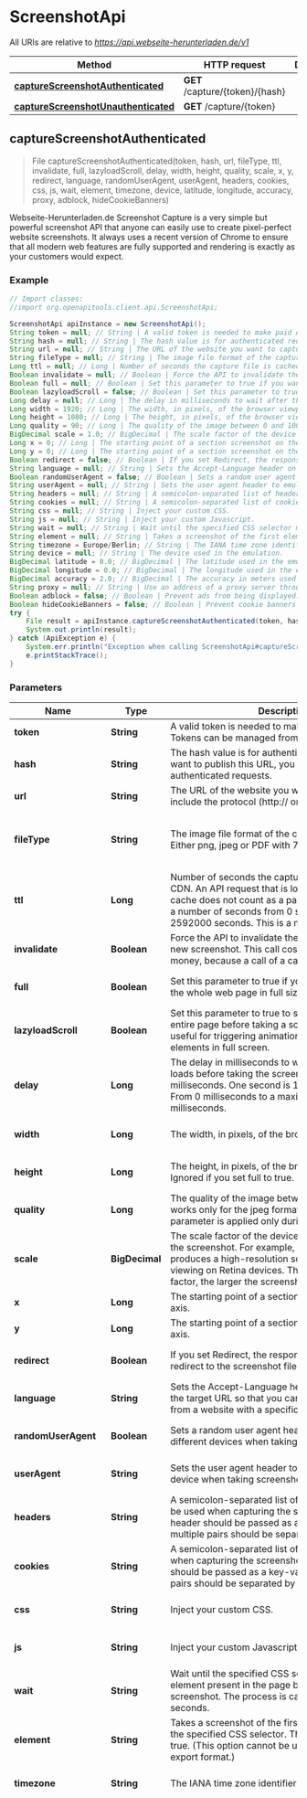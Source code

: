 # ScreenshotApi

All URIs are relative to *https://api.webseite-herunterladen.de/v1*

Method | HTTP request | Description
------------- | ------------- | -------------
[**captureScreenshotAuthenticated**](ScreenshotApi.md#captureScreenshotAuthenticated) | **GET** /capture/{token}/{hash} | 
[**captureScreenshotUnauthenticated**](ScreenshotApi.md#captureScreenshotUnauthenticated) | **GET** /capture/{token} | 



## captureScreenshotAuthenticated

> File captureScreenshotAuthenticated(token, hash, url, fileType, ttl, invalidate, full, lazyloadScroll, delay, width, height, quality, scale, x, y, redirect, language, randomUserAgent, userAgent, headers, cookies, css, js, wait, element, timezone, device, latitude, longitude, accuracy, proxy, adblock, hideCookieBanners)



Webseite-Herunterladen.de Screenshot Capture is a very simple but powerful screenshot API that anyone can easily use to create pixel-perfect website screenshots. It always uses a recent version of Chrome to ensure that all modern web features are fully supported and rendering is exactly as your customers would expect.

### Example

```java
// Import classes:
//import org.openapitools.client.api.ScreenshotApi;

ScreenshotApi apiInstance = new ScreenshotApi();
String token = null; // String | A valid token is needed to make paid API calls. Tokens can be managed from your account.
String hash = null; // String | The hash value is for authenticated requests. If you want to publish this URL, you should use the authenticated requests.
String url = null; // String | The URL of the website you want to capture. Please include the protocol (http:// or https://).
String fileType = null; // String | The image file format of the captured screenshot. Either png, jpeg or PDF with 72 dpi.
Long ttl = null; // Long | Number of seconds the capture file is cached by our CDN. An API request that is loaded through the cache does not count as a paid request. You can set a number of seconds from 0 seconds up to 2592000 seconds. This is a maximum of 30 days.
Boolean invalidate = null; // Boolean | Force the API to invalidate the cache and capture a new screenshot. This call costs you additional money, because a call of a cache hit is not charged.
Boolean full = null; // Boolean | Set this parameter to true if you want to screenshot the whole web page in full size.
Boolean lazyloadScroll = false; // Boolean | Set this parameter to true to scroll down through the entire page before taking a screenshot. This is useful for triggering animations or lazy load elements in full screen.
Long delay = null; // Long | The delay in milliseconds to wait after the page loads before taking the screenshot. This is in milliseconds. One second is 1000 milliseconds. From 0 milliseconds to a maximum of 10,000 milliseconds.
Long width = 1920; // Long | The width, in pixels, of the browser viewport to use.
Long height = 1080; // Long | The height, in pixels, of the browser viewport to use. Ignored if you set full to true.
Long quality = 90; // Long | The quality of the image between 0 and 100. This works only for the jpeg format, for PNG images the parameter is applied only during compression.
BigDecimal scale = 1.0; // BigDecimal | The scale factor of the device to use when taking the screenshot. For example, a scale factor of 2 produces a high-resolution screenshot suitable for viewing on Retina devices. The larger the scale factor, the larger the screenshot produced.
Long x = 0; // Long | The starting point of a section screenshot on the X axis.
Long y = 0; // Long | The starting point of a section screenshot on the Y axis.
Boolean redirect = false; // Boolean | If you set Redirect, the response will be a 302 redirect to the screenshot file in our CDN.
String language = null; // String | Sets the Accept-Language header on requests to the target URL so that you can take screenshots from a website with a specific language.
Boolean randomUserAgent = false; // Boolean | Sets a random user agent header to emulate a different devices when taking screenshots.
String userAgent = null; // String | Sets the user agent header to emulate a specific device when taking screenshots.
String headers = null; // String | A semicolon-separated list of header parameters to be used when capturing the screenshot. Each header should be passed as a key-value pair and multiple pairs should be separated by a semicolon.
String cookies = null; // String | A semicolon-separated list of cookies to be used when capturing the screenshot. Each cookies should be passed as a key-value pair and multiple pairs should be separated by a semicolon.
String css = null; // String | Inject your custom CSS.
String js = null; // String | Inject your custom Javascript.
String wait = null; // String | Wait until the specified CSS selector matches an element present in the page before taking a screenshot. The process is canceled after 60 seconds.
String element = null; // String | Takes a screenshot of the first element matched by the specified CSS selector. This is ignored if full is true. (This option cannot be used with the PDF export format.)
String timezone = Europe/Berlin; // String | The IANA time zone identifier used for this capture.
String device = null; // String | The device used in the emulation.
BigDecimal latitude = 0.0; // BigDecimal | The latitude used in the emulation of the geo-location.
BigDecimal longitude = 0.0; // BigDecimal | The longitude used in the emulation of the geo-location.
BigDecimal accuracy = 2.0; // BigDecimal | The accuracy in meters used in the emulation of the geo-location.
String proxy = null; // String | Use an address of a proxy server through which the screenshot should be taken. The proxy address should be formatted as http://username:password@proxyserver.com:31280
Boolean adblock = false; // Boolean | Prevent ads from being displayed. Block requests from popular ad networks and hide frequent ads.
Boolean hideCookieBanners = false; // Boolean | Prevent cookie banners and pop-ups from being displayed. The best possible result is tried.
try {
    File result = apiInstance.captureScreenshotAuthenticated(token, hash, url, fileType, ttl, invalidate, full, lazyloadScroll, delay, width, height, quality, scale, x, y, redirect, language, randomUserAgent, userAgent, headers, cookies, css, js, wait, element, timezone, device, latitude, longitude, accuracy, proxy, adblock, hideCookieBanners);
    System.out.println(result);
} catch (ApiException e) {
    System.err.println("Exception when calling ScreenshotApi#captureScreenshotAuthenticated");
    e.printStackTrace();
}
```

### Parameters


Name | Type | Description  | Notes
------------- | ------------- | ------------- | -------------
 **token** | **String**| A valid token is needed to make paid API calls. Tokens can be managed from your account. | [default to null]
 **hash** | **String**| The hash value is for authenticated requests. If you want to publish this URL, you should use the authenticated requests. | [default to null]
 **url** | **String**| The URL of the website you want to capture. Please include the protocol (http:// or https://). | [default to null]
 **fileType** | **String**| The image file format of the captured screenshot. Either png, jpeg or PDF with 72 dpi. | [optional] [default to null] [enum: png, pdf, jpeg]
 **ttl** | **Long**| Number of seconds the capture file is cached by our CDN. An API request that is loaded through the cache does not count as a paid request. You can set a number of seconds from 0 seconds up to 2592000 seconds. This is a maximum of 30 days. | [optional] [default to null]
 **invalidate** | **Boolean**| Force the API to invalidate the cache and capture a new screenshot. This call costs you additional money, because a call of a cache hit is not charged. | [optional] [default to null]
 **full** | **Boolean**| Set this parameter to true if you want to screenshot the whole web page in full size. | [optional] [default to null]
 **lazyloadScroll** | **Boolean**| Set this parameter to true to scroll down through the entire page before taking a screenshot. This is useful for triggering animations or lazy load elements in full screen. | [optional] [default to false]
 **delay** | **Long**| The delay in milliseconds to wait after the page loads before taking the screenshot. This is in milliseconds. One second is 1000 milliseconds. From 0 milliseconds to a maximum of 10,000 milliseconds. | [optional] [default to null]
 **width** | **Long**| The width, in pixels, of the browser viewport to use. | [optional] [default to 1920]
 **height** | **Long**| The height, in pixels, of the browser viewport to use. Ignored if you set full to true. | [optional] [default to 1080]
 **quality** | **Long**| The quality of the image between 0 and 100. This works only for the jpeg format, for PNG images the parameter is applied only during compression. | [optional] [default to 90]
 **scale** | **BigDecimal**| The scale factor of the device to use when taking the screenshot. For example, a scale factor of 2 produces a high-resolution screenshot suitable for viewing on Retina devices. The larger the scale factor, the larger the screenshot produced. | [optional] [default to 1.0]
 **x** | **Long**| The starting point of a section screenshot on the X axis. | [optional] [default to 0]
 **y** | **Long**| The starting point of a section screenshot on the Y axis. | [optional] [default to 0]
 **redirect** | **Boolean**| If you set Redirect, the response will be a 302 redirect to the screenshot file in our CDN. | [optional] [default to false]
 **language** | **String**| Sets the Accept-Language header on requests to the target URL so that you can take screenshots from a website with a specific language. | [optional] [default to null]
 **randomUserAgent** | **Boolean**| Sets a random user agent header to emulate a different devices when taking screenshots. | [optional] [default to false]
 **userAgent** | **String**| Sets the user agent header to emulate a specific device when taking screenshots. | [optional] [default to null]
 **headers** | **String**| A semicolon-separated list of header parameters to be used when capturing the screenshot. Each header should be passed as a key-value pair and multiple pairs should be separated by a semicolon. | [optional] [default to null]
 **cookies** | **String**| A semicolon-separated list of cookies to be used when capturing the screenshot. Each cookies should be passed as a key-value pair and multiple pairs should be separated by a semicolon. | [optional] [default to null]
 **css** | **String**| Inject your custom CSS. | [optional] [default to null]
 **js** | **String**| Inject your custom Javascript. | [optional] [default to null]
 **wait** | **String**| Wait until the specified CSS selector matches an element present in the page before taking a screenshot. The process is canceled after 60 seconds. | [optional] [default to null]
 **element** | **String**| Takes a screenshot of the first element matched by the specified CSS selector. This is ignored if full is true. (This option cannot be used with the PDF export format.) | [optional] [default to null]
 **timezone** | **String**| The IANA time zone identifier used for this capture. | [optional] [default to Europe/Berlin]
 **device** | **String**| The device used in the emulation. | [optional] [default to null] [enum: Blackberry PlayBook, Blackberry PlayBook landscape, BlackBerry Z30, BlackBerry Z30 landscape, Galaxy Note 3, Galaxy Note 3 landscape, Galaxy Note II, Galaxy Note II landscape, Galaxy S III, Galaxy S III landscape, Galaxy S5, Galaxy S5 landscape, iPad, iPad landscape, iPad Mini, iPad Mini landscape, iPad Pro, iPad Pro landscape, iPhone 4, iPhone 4 landscape, iPhone 5, iPhone 5 landscape, iPhone 6, iPhone 6 landscape, iPhone 6 Plus, iPhone 6 Plus landscape, iPhone 7, iPhone 7 landscape, iPhone 7 Plus, iPhone 7 Plus landscape, iPhone 8, iPhone 8 landscape, iPhone 8 Plus, iPhone 8 Plus landscape, iPhone SE, iPhone SE landscape, iPhone X, iPhone X landscape, iPhone XR, iPhone XR landscape, iPhone 11, iPhone 11 landscape, iPhone 11 Pro, iPhone 11 Pro landscape, iPhone 11 Pro Max, iPhone 11 Pro Max landscape, JioPhone 2, JioPhone 2 landscape, Kindle Fire HDX, Kindle Fire HDX landscape, LG Optimus L70, LG Optimus L70 landscape, Microsoft Lumia 550, Microsoft Lumia 950, Microsoft Lumia 950 landscape, Nexus 10, Nexus 10 landscape, Nexus 4, Nexus 4 landscape, Nexus 5, Nexus 5 landscape, Nexus 5X, Nexus 5X landscape, Nexus 6, Nexus 6 landscape, Nexus 6P, Nexus 6P landscape, Nexus 7, Nexus 7 landscape, Nokia Lumia 520, Nokia Lumia 520 landscape, Nokia N9, Nokia N9 landscape, Pixel 2, Pixel 2 landscape, Pixel 2 XL, Pixel 2 XL landscape]
 **latitude** | **BigDecimal**| The latitude used in the emulation of the geo-location. | [optional] [default to 0.0]
 **longitude** | **BigDecimal**| The longitude used in the emulation of the geo-location. | [optional] [default to 0.0]
 **accuracy** | **BigDecimal**| The accuracy in meters used in the emulation of the geo-location. | [optional] [default to 2.0]
 **proxy** | **String**| Use an address of a proxy server through which the screenshot should be taken. The proxy address should be formatted as http://username:password@proxyserver.com:31280 | [optional] [default to null]
 **adblock** | **Boolean**| Prevent ads from being displayed. Block requests from popular ad networks and hide frequent ads. | [optional] [default to false]
 **hideCookieBanners** | **Boolean**| Prevent cookie banners and pop-ups from being displayed. The best possible result is tried. | [optional] [default to false]

### Return type

[**File**](File.md)

### Authorization

No authorization required

### HTTP request headers

- **Content-Type**: Not defined
- **Accept**: application/json, application/pdf, image/jpeg, image/png


## captureScreenshotUnauthenticated

> File captureScreenshotUnauthenticated(token, url, fileType, ttl, invalidate, full, lazyloadScroll, delay, width, height, quality, scale, x, y, redirect, language, randomUserAgent, userAgent, headers, cookies, css, js, wait, element, timezone, device, latitude, longitude, accuracy, proxy, adblock, hideCookieBanners)



Webseite-Herunterladen.de Screenshot Capture is a very simple but powerful screenshot API that anyone can easily use to create pixel-perfect website screenshots. It always uses a recent version of Chrome to ensure that all modern web features are fully supported and rendering is exactly as your customers would expect.

### Example

```java
// Import classes:
//import org.openapitools.client.api.ScreenshotApi;

ScreenshotApi apiInstance = new ScreenshotApi();
String token = null; // String | A valid token is needed to make paid API calls. Tokens can be managed from your account.
String url = null; // String | The URL of the website you want to capture. Please include the protocol (http:// or https://).
String fileType = null; // String | The image file format of the captured screenshot. Either png, jpeg or PDF with 72 dpi.
Long ttl = null; // Long | Number of seconds the capture file is cached by our CDN. An API request that is loaded through the cache does not count as a paid request. You can set a number of seconds from 0 seconds up to 2592000 seconds. This is a maximum of 30 days.
Boolean invalidate = null; // Boolean | Force the API to invalidate the cache and capture a new screenshot. This call costs you additional money, because a call of a cache hit is not charged.
Boolean full = null; // Boolean | Set this parameter to true if you want to screenshot the whole web page in full size.
Boolean lazyloadScroll = false; // Boolean | Set this parameter to true to scroll down through the entire page before taking a screenshot. This is useful for triggering animations or lazy load elements in full screen.
Long delay = null; // Long | The delay in milliseconds to wait after the page loads before taking the screenshot. This is in milliseconds. One second is 1000 milliseconds. From 0 milliseconds to a maximum of 10,000 milliseconds.
Long width = 1920; // Long | The width, in pixels, of the browser viewport to use.
Long height = 1080; // Long | The height, in pixels, of the browser viewport to use. Ignored if you set full to true.
Long quality = 90; // Long | The quality of the image between 0 and 100. This works only for the jpeg format, for PNG images the parameter is applied only during compression.
BigDecimal scale = 1.0; // BigDecimal | The scale factor of the device to use when taking the screenshot. For example, a scale factor of 2 produces a high-resolution screenshot suitable for viewing on Retina devices. The larger the scale factor, the larger the screenshot produced.
Long x = 0; // Long | The starting point of a section screenshot on the X axis.
Long y = 0; // Long | The starting point of a section screenshot on the Y axis.
Boolean redirect = false; // Boolean | If you set Redirect, the response will be a 302 redirect to the screenshot file in our CDN.
String language = null; // String | Sets the Accept-Language header on requests to the target URL so that you can take screenshots from a website with a specific language.
Boolean randomUserAgent = false; // Boolean | Sets a random user agent header to emulate a different devices when taking screenshots.
String userAgent = null; // String | Sets the user agent header to emulate a specific device when taking screenshots.
String headers = null; // String | A semicolon-separated list of header parameters to be used when capturing the screenshot. Each header should be passed as a key-value pair and multiple pairs should be separated by a semicolon.
String cookies = null; // String | A semicolon-separated list of cookies to be used when capturing the screenshot. Each cookies should be passed as a key-value pair and multiple pairs should be separated by a semicolon.
String css = null; // String | Inject your custom CSS.
String js = null; // String | Inject your custom Javascript.
String wait = null; // String | Wait until the specified CSS selector matches an element present in the page before taking a screenshot. The process is canceled after 60 seconds.
String element = null; // String | Takes a screenshot of the first element matched by the specified CSS selector. This is ignored if full is true. (This option cannot be used with the PDF export format.)
String timezone = Europe/Berlin; // String | The IANA time zone identifier used for this capture.
String device = null; // String | The device used in the emulation.
BigDecimal latitude = 0.0; // BigDecimal | The latitude used in the emulation of the geo-location.
BigDecimal longitude = 0.0; // BigDecimal | The longitude used in the emulation of the geo-location.
BigDecimal accuracy = 2.0; // BigDecimal | The accuracy in meters used in the emulation of the geo-location.
String proxy = null; // String | Use an address of a proxy server through which the screenshot should be taken. The proxy address should be formatted as http://username:password@proxyserver.com:31280
Boolean adblock = false; // Boolean | Prevent ads from being displayed. Block requests from popular ad networks and hide frequent ads.
Boolean hideCookieBanners = false; // Boolean | Prevent cookie banners and pop-ups from being displayed. The best possible result is tried.
try {
    File result = apiInstance.captureScreenshotUnauthenticated(token, url, fileType, ttl, invalidate, full, lazyloadScroll, delay, width, height, quality, scale, x, y, redirect, language, randomUserAgent, userAgent, headers, cookies, css, js, wait, element, timezone, device, latitude, longitude, accuracy, proxy, adblock, hideCookieBanners);
    System.out.println(result);
} catch (ApiException e) {
    System.err.println("Exception when calling ScreenshotApi#captureScreenshotUnauthenticated");
    e.printStackTrace();
}
```

### Parameters


Name | Type | Description  | Notes
------------- | ------------- | ------------- | -------------
 **token** | **String**| A valid token is needed to make paid API calls. Tokens can be managed from your account. | [default to null]
 **url** | **String**| The URL of the website you want to capture. Please include the protocol (http:// or https://). | [default to null]
 **fileType** | **String**| The image file format of the captured screenshot. Either png, jpeg or PDF with 72 dpi. | [optional] [default to null] [enum: png, pdf, jpeg]
 **ttl** | **Long**| Number of seconds the capture file is cached by our CDN. An API request that is loaded through the cache does not count as a paid request. You can set a number of seconds from 0 seconds up to 2592000 seconds. This is a maximum of 30 days. | [optional] [default to null]
 **invalidate** | **Boolean**| Force the API to invalidate the cache and capture a new screenshot. This call costs you additional money, because a call of a cache hit is not charged. | [optional] [default to null]
 **full** | **Boolean**| Set this parameter to true if you want to screenshot the whole web page in full size. | [optional] [default to null]
 **lazyloadScroll** | **Boolean**| Set this parameter to true to scroll down through the entire page before taking a screenshot. This is useful for triggering animations or lazy load elements in full screen. | [optional] [default to false]
 **delay** | **Long**| The delay in milliseconds to wait after the page loads before taking the screenshot. This is in milliseconds. One second is 1000 milliseconds. From 0 milliseconds to a maximum of 10,000 milliseconds. | [optional] [default to null]
 **width** | **Long**| The width, in pixels, of the browser viewport to use. | [optional] [default to 1920]
 **height** | **Long**| The height, in pixels, of the browser viewport to use. Ignored if you set full to true. | [optional] [default to 1080]
 **quality** | **Long**| The quality of the image between 0 and 100. This works only for the jpeg format, for PNG images the parameter is applied only during compression. | [optional] [default to 90]
 **scale** | **BigDecimal**| The scale factor of the device to use when taking the screenshot. For example, a scale factor of 2 produces a high-resolution screenshot suitable for viewing on Retina devices. The larger the scale factor, the larger the screenshot produced. | [optional] [default to 1.0]
 **x** | **Long**| The starting point of a section screenshot on the X axis. | [optional] [default to 0]
 **y** | **Long**| The starting point of a section screenshot on the Y axis. | [optional] [default to 0]
 **redirect** | **Boolean**| If you set Redirect, the response will be a 302 redirect to the screenshot file in our CDN. | [optional] [default to false]
 **language** | **String**| Sets the Accept-Language header on requests to the target URL so that you can take screenshots from a website with a specific language. | [optional] [default to null]
 **randomUserAgent** | **Boolean**| Sets a random user agent header to emulate a different devices when taking screenshots. | [optional] [default to false]
 **userAgent** | **String**| Sets the user agent header to emulate a specific device when taking screenshots. | [optional] [default to null]
 **headers** | **String**| A semicolon-separated list of header parameters to be used when capturing the screenshot. Each header should be passed as a key-value pair and multiple pairs should be separated by a semicolon. | [optional] [default to null]
 **cookies** | **String**| A semicolon-separated list of cookies to be used when capturing the screenshot. Each cookies should be passed as a key-value pair and multiple pairs should be separated by a semicolon. | [optional] [default to null]
 **css** | **String**| Inject your custom CSS. | [optional] [default to null]
 **js** | **String**| Inject your custom Javascript. | [optional] [default to null]
 **wait** | **String**| Wait until the specified CSS selector matches an element present in the page before taking a screenshot. The process is canceled after 60 seconds. | [optional] [default to null]
 **element** | **String**| Takes a screenshot of the first element matched by the specified CSS selector. This is ignored if full is true. (This option cannot be used with the PDF export format.) | [optional] [default to null]
 **timezone** | **String**| The IANA time zone identifier used for this capture. | [optional] [default to Europe/Berlin]
 **device** | **String**| The device used in the emulation. | [optional] [default to null] [enum: Blackberry PlayBook, Blackberry PlayBook landscape, BlackBerry Z30, BlackBerry Z30 landscape, Galaxy Note 3, Galaxy Note 3 landscape, Galaxy Note II, Galaxy Note II landscape, Galaxy S III, Galaxy S III landscape, Galaxy S5, Galaxy S5 landscape, iPad, iPad landscape, iPad Mini, iPad Mini landscape, iPad Pro, iPad Pro landscape, iPhone 4, iPhone 4 landscape, iPhone 5, iPhone 5 landscape, iPhone 6, iPhone 6 landscape, iPhone 6 Plus, iPhone 6 Plus landscape, iPhone 7, iPhone 7 landscape, iPhone 7 Plus, iPhone 7 Plus landscape, iPhone 8, iPhone 8 landscape, iPhone 8 Plus, iPhone 8 Plus landscape, iPhone SE, iPhone SE landscape, iPhone X, iPhone X landscape, iPhone XR, iPhone XR landscape, iPhone 11, iPhone 11 landscape, iPhone 11 Pro, iPhone 11 Pro landscape, iPhone 11 Pro Max, iPhone 11 Pro Max landscape, JioPhone 2, JioPhone 2 landscape, Kindle Fire HDX, Kindle Fire HDX landscape, LG Optimus L70, LG Optimus L70 landscape, Microsoft Lumia 550, Microsoft Lumia 950, Microsoft Lumia 950 landscape, Nexus 10, Nexus 10 landscape, Nexus 4, Nexus 4 landscape, Nexus 5, Nexus 5 landscape, Nexus 5X, Nexus 5X landscape, Nexus 6, Nexus 6 landscape, Nexus 6P, Nexus 6P landscape, Nexus 7, Nexus 7 landscape, Nokia Lumia 520, Nokia Lumia 520 landscape, Nokia N9, Nokia N9 landscape, Pixel 2, Pixel 2 landscape, Pixel 2 XL, Pixel 2 XL landscape]
 **latitude** | **BigDecimal**| The latitude used in the emulation of the geo-location. | [optional] [default to 0.0]
 **longitude** | **BigDecimal**| The longitude used in the emulation of the geo-location. | [optional] [default to 0.0]
 **accuracy** | **BigDecimal**| The accuracy in meters used in the emulation of the geo-location. | [optional] [default to 2.0]
 **proxy** | **String**| Use an address of a proxy server through which the screenshot should be taken. The proxy address should be formatted as http://username:password@proxyserver.com:31280 | [optional] [default to null]
 **adblock** | **Boolean**| Prevent ads from being displayed. Block requests from popular ad networks and hide frequent ads. | [optional] [default to false]
 **hideCookieBanners** | **Boolean**| Prevent cookie banners and pop-ups from being displayed. The best possible result is tried. | [optional] [default to false]

### Return type

[**File**](File.md)

### Authorization

No authorization required

### HTTP request headers

- **Content-Type**: Not defined
- **Accept**: application/json, application/pdf, image/jpeg, image/png

